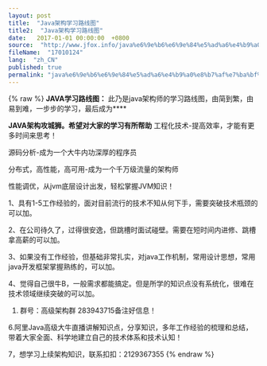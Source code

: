 ```yaml
---
layout: post
title:  "Java架构学习路线图"
title2:  "Java架构学习路线图"
date:   2017-01-01 00:00:00  +0800
source:  "http://www.jfox.info/java%e6%9e%b6%e6%9e%84%e5%ad%a6%e4%b9%a0%e8%b7%af%e7%ba%bf%e5%9b%be.html"
fileName:  "17010124"
lang:  "zh_CN"
published: true
permalink: "java%e6%9e%b6%e6%9e%84%e5%ad%a6%e4%b9%a0%e8%b7%af%e7%ba%bf%e5%9b%be.html"
---
```

{% raw %}
**JAVA学习路线图：**
此乃是java架构师的学习路线图，由简到繁，由易到难，一步步的学习，最后成为**** 

**JAVA架构攻城狮。希望对大家的学习有所帮助**
 工程化技术-提高效率，才能有更多时间来思考！ 

 源码分析-成为一个大牛内功深厚的程序员 

 分布式，高性能，高可用-成为一个千万级流量的架构师 

 性能调优，从jvm底层设计出发，轻松掌握JVM知识！ 

 1、具有1-5工作经验的，面对目前流行的技术不知从何下手，需要突破技术瓶颈的可以加。 

2、在公司待久了，过得很安逸，但跳槽时面试碰壁。需要在短时间内进修、跳槽拿高薪的可以加。

3、如果没有工作经验，但基础非常扎实，对java工作机制，常用设计思想，常用java开发框架掌握熟练的，可以加。

4、觉得自己很牛B，一般需求都能搞定。但是所学的知识点没有系统化，很难在技术领域继续突破的可以加。

1. 群号：高级架构群 283943715备注好信息！

6.阿里Java高级大牛直播讲解知识点，分享知识，多年工作经验的梳理和总结，带着大家全面、科学地建立自己的技术体系和技术认知！

7，想学习上续架构知识，联系扣扣：2129367355
{% endraw %}
